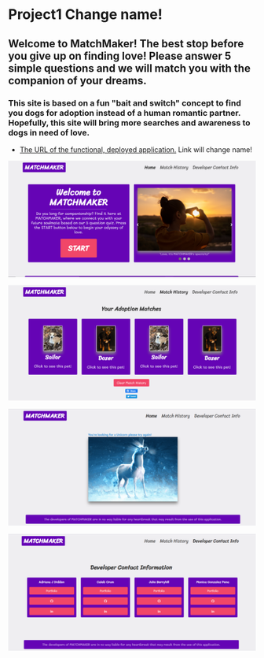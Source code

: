 # Project1 Change name!

## Welcome to MatchMaker! The best stop before you give up on finding love! Please answer 5 simple questions and we will match you with the companion of your dreams.

### This site is based on a fun "bait and switch" concept to find you dogs for adoption instead of a human romantic partner. Hopefully, this site will bring more searches and awareness to dogs in need of love.


* [The URL of the functional, deployed application.](https://adriana-didden.github.io/MATCHMAKER/) Link will change name!

![Screenshot of Home Screen](./assets/img/matchMaker.png)

![Screenshot of Match History](./assets/img/matchHistory.png)

![Screenshot of Unicorn](./assets/img/unicorn.png)

![Screenshot of Deveolper Contact Info](./assets/img/developerContactInfo.png)